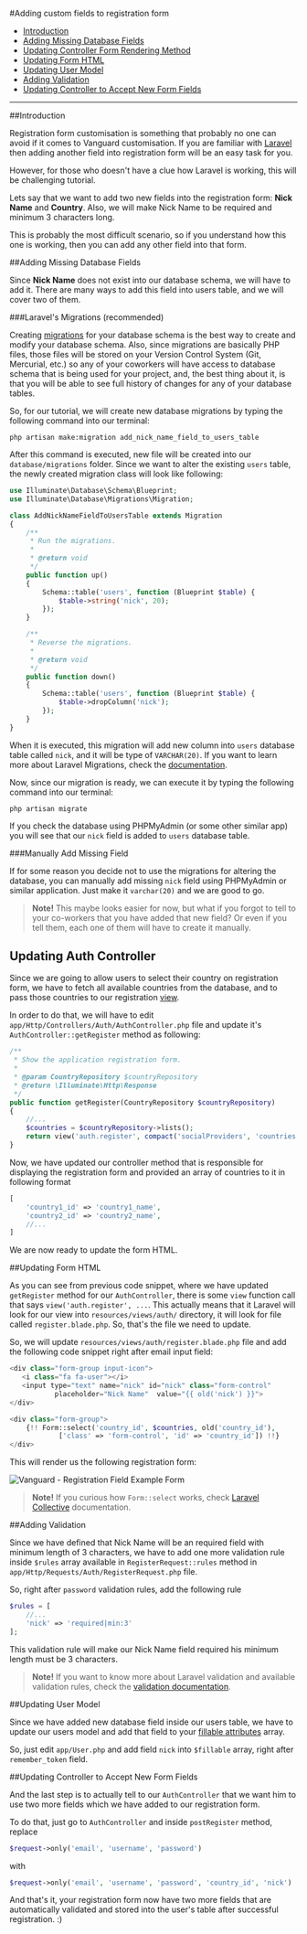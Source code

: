 #Adding custom fields to registration form

* [Introduction](#intro)
* [Adding Missing Database Fields](#database)
* [Updating Controller Form Rendering Method](#controller)
* [Updating Form HTML](#form-html)
* [Updating User Model](#model)
* [Adding Validation](#validation)
* [Updating Controller to Accept New Form Fields](#controller-store)

---

##Introduction

Registration form customisation is something that probably no one can avoid if it comes to Vanguard customisation. If you are familiar with [Laravel](https://laravel.com/) then adding another field into registration form will be an easy task for you.

However,  for those who doesn't have a clue how Laravel is working, this will be challenging tutorial.

Lets say that we want to add two new fields into the registration form: **Nick Name** and **Country**.
Also, we will make Nick Name to be required and minimum 3 characters long.

This is probably the most difficult scenario, so if you understand how this one is working, then you can add any other field into that form.

##Adding Missing Database Fields

Since **Nick Name** does not exist into our database schema, we will have to add it. There are many ways to add this field into users table, and we will cover two of them.

###Laravel's Migrations (recommended)

Creating [migrations](https://laravel.com/docs/5.2/migrations) for your database schema is the best way to create and modify your database schema. Also, since migrations are basically PHP files, those files will be stored on your Version Control System (Git, Mercurial, etc.) so any of your coworkers will have access to database schema that is being used for your project, and, the best thing about it, is that you will be able to see full history of changes for any of your database tables.

So, for our tutorial, we will create new database migrations by typing the following command into our terminal:

```
php artisan make:migration add_nick_name_field_to_users_table
```

After this command is executed, new file will be created into our `database/migrations` folder. Since we want to alter the existing `users` table, the  newly created migration class will look like following:

```php
use Illuminate\Database\Schema\Blueprint;
use Illuminate\Database\Migrations\Migration;

class AddNickNameFieldToUsersTable extends Migration
{
    /**
     * Run the migrations.
     *
     * @return void
     */
    public function up()
    {
        Schema::table('users', function (Blueprint $table) {
            $table->string('nick', 20);
        });
    }

    /**
     * Reverse the migrations.
     *
     * @return void
     */
    public function down()
    {
        Schema::table('users', function (Blueprint $table) {
            $table->dropColumn('nick');
        });
    }
}

``` 

When it is executed, this migration will add new column into `users` database table called `nick`, and it will be type of `VARCHAR(20)`. If you want to learn more about Laravel Migrations, check the [documentation](https://laravel.com/docs/5.2/migrations#modifying-columns).

Now, since our migration is ready, we can execute it by typing the following command into our terminal:

```
php artisan migrate
```

If you check the database using PHPMyAdmin (or some other similar app) you will see that our `nick` field is added to `users` database table. 

###Manually Add Missing Field

If for some reason you decide not to use the migrations for altering the database, you can manually add missing `nick` field using PHPMyAdmin or similar application. Just make it `varchar(20)` and we are good to go.

>**Note!** This maybe looks easier for now, but what if you forgot to tell to your co-workers that you have added that new field? Or even if you tell them, each one of them will have to create it manually.

## Updating Auth Controller

Since we are going to allow users to select their country on registration form, we have to fetch all available countries from the database, and to pass those countries to our registration [view](https://laravel.com/docs/5.2/views). 

In order to do that, we will have to edit `app/Http/Controllers/Auth/AuthController.php` file and update it's `AuthController::getRegister` method as following:

```php
/**
 * Show the application registration form.
 *
 * @param CountryRepository $countryRepository
 * @return \Illuminate\Http\Response
 */
public function getRegister(CountryRepository $countryRepository)
{
    //...
    $countries = $countryRepository->lists();
    return view('auth.register', compact('socialProviders', 'countries'));
}
```

Now, we have updated our controller method that is responsible for displaying the registration form and provided an array of countries to it in following format

```php
[
	'country1_id' => 'country1_name',
	'country2_id' => 'country2_name',
	//...
]
```

We are now ready to update the form HTML.

##Updating Form HTML

As you can see from previous code snippet, where we have updated `getRegister` method for our `AuthController`, there is some `view` function call that says `view('auth.register', ...`. This actually means that it Laravel will look for our view into `resources/views/auth/` directory, it will look for file called `register.blade.php`. So, that's the file we need to update.

So, we will update `resources/views/auth/register.blade.php` file and add the following code snippet right after email input field:

```php
<div class="form-group input-icon">
   <i class="fa fa-user"></i>
   <input type="text" name="nick" id="nick" class="form-control" 
		   placeholder="Nick Name"  value="{{ old('nick') }}">
</div>

<div class="form-group">
    {!! Form::select('country_id', $countries, old('country_id'), 
		    ['class' => 'form-control', 'id' => 'country_id']) !!}
</div>
```

This will render us the following registration form:

![Vanguard - Registration Field Example Form](assets/images/examples/form-example.png)

> **Note!** If you curious how `Form::select` works, check [Laravel Collective](https://laravelcollective.com/docs/5.2/html) documentation.

##Adding Validation

Since we have defined that Nick Name will be an required field with minimum length of 3 characters, we have to add one more validation rule inside `$rules` array available in `RegisterRequest::rules` method in `app/Http/Requests/Auth/RegisterRequest.php` file.

So, right after `password` validation rules, add the following rule

```php
$rules = [
    //...
    'nick' => 'required|min:3'
];
```

This validation rule will make our Nick Name field required his minimum length must be 3 characters.

> **Note!** If you want to know more about Laravel validation and available validation rules, check the [validation documentation](https://laravel.com/docs/5.2/validation).


##Updating User Model

Since we have added new database field inside our users table, we have to update our users model and add that field to your [fillable attributes](https://laravel.com/docs/5.2/eloquent#mass-assignment) array.

So, just edit `app/User.php` and add field `nick` into `$fillable` array, right after `remember_token` field.

##Updating Controller to Accept New Form Fields

And the last step is to actually tell to our `AuthController` that we want him to use two more fields which we have added to our registration form.

To do that, just go to `AuthController` and inside `postRegister` method, replace 

```php
$request->only('email', 'username', 'password')
```

with

```php
$request->only('email', 'username', 'password', 'country_id', 'nick')
```

And that's it, your registration form now have two more fields that are automatically validated and stored into the user's table after successful registration. :)